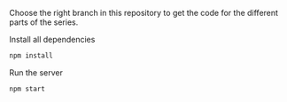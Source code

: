 Choose the right branch in this repository to get the code for the different parts of the series.

Install all dependencies
```sh
npm install
```

Run the server
```sh
npm start
```
